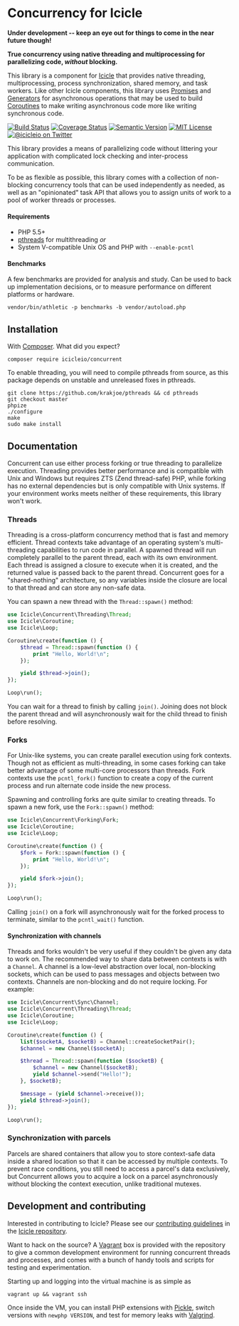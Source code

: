 # Concurrency for Icicle
**Under development -- keep an eye out for things to come in the near future though!**

**True concurrency using native threading and multiprocessing for parallelizing code, *without* blocking.**

This library is a component for [Icicle](https://github.com/icicleio/icicle) that provides native threading, multiprocessing, process synchronization, shared memory, and task workers. Like other Icicle components, this library uses [Promises](https://github.com/icicleio/icicle/wiki/Promises) and [Generators](http://www.php.net/manual/en/language.generators.overview.php) for asynchronous operations that may be used to build [Coroutines](https://github.com/icicleio/icicle/wiki/Coroutines) to make writing asynchronous code more like writing synchronous code.

[![Build Status](https://img.shields.io/travis/icicleio/concurrent/master.svg?style=flat-square)](https://travis-ci.org/icicleio/concurrent)
[![Coverage Status](https://img.shields.io/coveralls/icicleio/concurrent/master.svg?style=flat-square)](https://coveralls.io/r/icicleio/concurrent)
[![Semantic Version](https://img.shields.io/github/release/icicleio/concurrent.svg?style=flat-square)](http://semver.org)
[![MIT License](https://img.shields.io/packagist/l/icicleio/concurrent.svg?style=flat-square)](LICENSE)
[![@icicleio on Twitter](https://img.shields.io/badge/twitter-%40icicleio-5189c7.svg?style=flat-square)](https://twitter.com/icicleio)

This library provides a means of parallelizing code without littering your application with complicated lock checking and inter-process communication.

To be as flexible as possible, this library comes with a collection of non-blocking concurrency tools that can be used independently as needed, as well as an "opinionated" task API that allows you to assign units of work to a pool of worker threads or processes.

#### Requirements
- PHP 5.5+
- [pthreads](http://pthreads.org) for multithreading *or*
- System V-compatible Unix OS and PHP with `--enable-pcntl`

#### Benchmarks
A few benchmarks are provided for analysis and study. Can be used to back up implementation decisions, or to measure performance on different platforms or hardware.

    vendor/bin/athletic -p benchmarks -b vendor/autoload.php

## Installation
With [Composer](http://getcomposer.org). What did you expect?

    composer require icicleio/concurrent

To enable threading, you will need to compile pthreads from source, as this package depends on unstable and unreleased fixes in pthreads.

    git clone https://github.com/krakjoe/pthreads && cd pthreads
    git checkout master
    phpize
    ./configure
    make
    sudo make install

## Documentation
Concurrent can use either process forking or true threading to parallelize execution. Threading provides better performance and is compatible with Unix and Windows but requires ZTS (Zend thread-safe) PHP, while forking has no external dependencies but is only compatible with Unix systems. If your environment works meets neither of these requirements, this library won't work.

### Threads
Threading is a cross-platform concurrency method that is fast and memory efficient. Thread contexts take advantage of an operating system's multi-threading capabilities to run code in parallel. A spawned thread will run completely parallel to the parent thread, each with its own environment. Each thread is assigned a closure to execute when it is created, and the returned value is passed back to the parent thread. Concurrent goes for a "shared-nothing" architecture, so any variables inside the closure are local to that thread and can store any non-safe data.

You can spawn a new thread with the `Thread::spawn()` method:

```php
use Icicle\Concurrent\Threading\Thread;
use Icicle\Coroutine;
use Icicle\Loop;

Coroutine\create(function () {
    $thread = Thread::spawn(function () {
        print "Hello, World!\n";
    });

    yield $thread->join();
});

Loop\run();
```

You can wait for a thread to finish by calling `join()`. Joining does not block the parent thread and will asynchronously wait for the child thread to finish before resolving.

### Forks
For Unix-like systems, you can create parallel execution using fork contexts. Though not as efficient as multi-threading, in some cases forking can take better advantage of some multi-core processors than threads. Fork contexts use the `pcntl_fork()` function to create a copy of the current process and run alternate code inside the new process.

Spawning and controlling forks are quite similar to creating threads. To spawn a new fork, use the `Fork::spawn()` method:

```php
use Icicle\Concurrent\Forking\Fork;
use Icicle\Coroutine;
use Icicle\Loop;

Coroutine\create(function () {
    $fork = Fork::spawn(function () {
        print "Hello, World!\n";
    });

    yield $fork->join();
});

Loop\run();
```

Calling `join()` on a fork will asynchronously wait for the forked process to terminate, similar to the `pcntl_wait()` function.

#### Synchronization with channels
Threads and forks wouldn't be very useful if they couldn't be given any data to work on. The recommended way to share data between contexts is with a `Channel`. A channel is a low-level abstraction over local, non-blocking sockets, which can be used to pass messages and objects between two contexts. Channels are non-blocking and do not require locking. For example:

```php
use Icicle\Concurrent\Sync\Channel;
use Icicle\Concurrent\Threading\Thread;
use Icicle\Coroutine;
use Icicle\Loop;

Coroutine\create(function () {
    list($socketA, $socketB) = Channel::createSocketPair();
    $channel = new Channel($socketA);

    $thread = Thread::spawn(function ($socketB) {
        $channel = new Channel($socketB);
        yield $channel->send("Hello!");
    }, $socketB);

    $message = (yield $channel->receive());
    yield $thread->join();
});

Loop\run();
```

### Synchronization with parcels
Parcels are shared containers that allow you to store context-safe data inside a shared location so that it can be accessed by multiple contexts. To prevent race conditions, you still need to access a parcel's data exclusively, but Concurrent allows you to acquire a lock on a parcel asynchronously without blocking the context execution, unlike traditional mutexes.

## Development and contributing
Interested in contributing to Icicle? Please see our [contributing guidelines](https://github.com/icicleio/icicle/blob/master/CONTRIBUTING.md) in the [Icicle repository](https://github.com/icicleio/icicle).

Want to hack on the source? A [Vagrant](http://vagrantup.com) box is provided with the repository to give a common development environment for running concurrent threads and processes, and comes with a bunch of handy tools and scripts for testing and experimentation.

Starting up and logging into the virtual machine is as simple as

    vagrant up && vagrant ssh

Once inside the VM, you can install PHP extensions with [Pickle](https://github.com/FriendsOfPHP/pickle), switch versions with `newphp VERSION`, and test for memory leaks with [Valgrind](http://valgrind.org).
